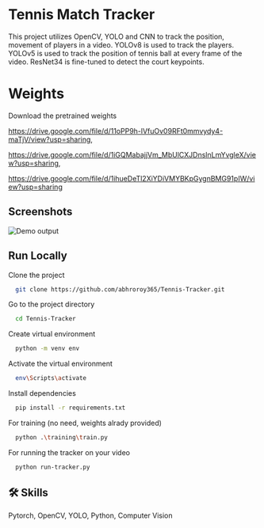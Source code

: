 
# Tennis Match Tracker

This project utilizes OpenCV, YOLO and CNN to track the position, movement of players in a video. YOLOv8 is used to track the players. YOLOv5 is used to track the position of tennis ball at every frame of the video. ResNet34 is fine-tuned to detect the court keypoints. 

# Weights

Download the pretrained weights

https://drive.google.com/file/d/11oPP9h-lVfuOv09RFt0mmvydy4-maTjV/view?usp=sharing, 

https://drive.google.com/file/d/1iGQMabajjVm_MbUlCXJDnslnLmYvgleX/view?usp=sharing, 

https://drive.google.com/file/d/1ihueDeTl2XiYDiVMYBKpGygnBMG91pIW/view?usp=sharing


## Screenshots

![Demo output](./output/output_video.gif)


## Run Locally

Clone the project

```bash
  git clone https://github.com/abhroroy365/Tennis-Tracker.git
```

Go to the project directory

```bash
  cd Tennis-Tracker
```

Create virtual environment

```bash
  python -m venv env
```
Activate the virtual environment

```bash
  env\Scripts\activate
```

Install dependencies
```bash
  pip install -r requirements.txt
```

For training (no need, weights alrady provided)

```bash
  python .\training\train.py
```

For running the tracker on your video
```bash
  python run-tracker.py
```

## 🛠 Skills
Pytorch, OpenCV, YOLO, Python, Computer Vision

